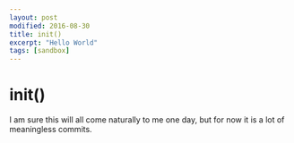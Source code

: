 ```yaml
---
layout: post
modified: 2016-08-30
title: init()
excerpt: "Hello World"
tags: [sandbox]
---
```


# init()

I am sure this will all come naturally to me one day, but for now it is a lot of meaningless commits.
